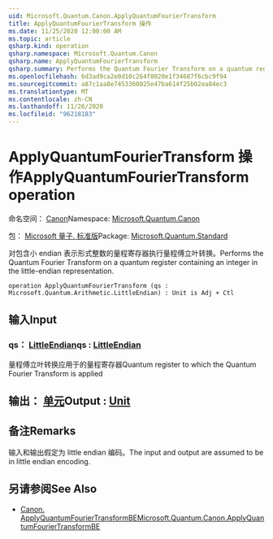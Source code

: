 ```yaml
---
uid: Microsoft.Quantum.Canon.ApplyQuantumFourierTransform
title: ApplyQuantumFourierTransform 操作
ms.date: 11/25/2020 12:00:00 AM
ms.topic: article
qsharp.kind: operation
qsharp.namespace: Microsoft.Quantum.Canon
qsharp.name: ApplyQuantumFourierTransform
qsharp.summary: Performs the Quantum Fourier Transform on a quantum register containing an integer in the little-endian representation.
ms.openlocfilehash: 6d3ad9ca2e0d10c264f8020e1f34687f6cbc9f94
ms.sourcegitcommit: a87c1aa8e7453360025e47ba614f25b02ea84ec3
ms.translationtype: MT
ms.contentlocale: zh-CN
ms.lasthandoff: 11/26/2020
ms.locfileid: "96218183"
---
```

# <a name="applyquantumfouriertransform-operation"></a><span data-ttu-id="b5d02-102">ApplyQuantumFourierTransform 操作</span><span class="sxs-lookup"><span data-stu-id="b5d02-102">ApplyQuantumFourierTransform operation</span></span>

<span data-ttu-id="b5d02-103">命名空间： [Canon](xref:Microsoft.Quantum.Canon)</span><span class="sxs-lookup"><span data-stu-id="b5d02-103">Namespace: [Microsoft.Quantum.Canon](xref:Microsoft.Quantum.Canon)</span></span>

<span data-ttu-id="b5d02-104">包： [Microsoft 量子. 标准版](https://nuget.org/packages/Microsoft.Quantum.Standard)</span><span class="sxs-lookup"><span data-stu-id="b5d02-104">Package: [Microsoft.Quantum.Standard](https://nuget.org/packages/Microsoft.Quantum.Standard)</span></span>


<span data-ttu-id="b5d02-105">对包含小 endian 表示形式整数的量程寄存器执行量程傅立叶转换。</span><span class="sxs-lookup"><span data-stu-id="b5d02-105">Performs the Quantum Fourier Transform on a quantum register containing an integer in the little-endian representation.</span></span>

```qsharp
operation ApplyQuantumFourierTransform (qs : Microsoft.Quantum.Arithmetic.LittleEndian) : Unit is Adj + Ctl
```


## <a name="input"></a><span data-ttu-id="b5d02-106">输入</span><span class="sxs-lookup"><span data-stu-id="b5d02-106">Input</span></span>

### <a name="qs--littleendian"></a><span data-ttu-id="b5d02-107">qs： [LittleEndian](xref:Microsoft.Quantum.Arithmetic.LittleEndian)</span><span class="sxs-lookup"><span data-stu-id="b5d02-107">qs : [LittleEndian](xref:Microsoft.Quantum.Arithmetic.LittleEndian)</span></span>

<span data-ttu-id="b5d02-108">量程傅立叶转换应用于的量程寄存器</span><span class="sxs-lookup"><span data-stu-id="b5d02-108">Quantum register to which the Quantum Fourier Transform is applied</span></span>



## <a name="output--unit"></a><span data-ttu-id="b5d02-109">输出： [单元](xref:microsoft.quantum.lang-ref.unit)</span><span class="sxs-lookup"><span data-stu-id="b5d02-109">Output : [Unit](xref:microsoft.quantum.lang-ref.unit)</span></span>



## <a name="remarks"></a><span data-ttu-id="b5d02-110">备注</span><span class="sxs-lookup"><span data-stu-id="b5d02-110">Remarks</span></span>

<span data-ttu-id="b5d02-111">输入和输出假定为 little endian 编码。</span><span class="sxs-lookup"><span data-stu-id="b5d02-111">The input and output are assumed to be in little endian encoding.</span></span>

## <a name="see-also"></a><span data-ttu-id="b5d02-112">另请参阅</span><span class="sxs-lookup"><span data-stu-id="b5d02-112">See Also</span></span>

- [<span data-ttu-id="b5d02-113">Canon. ApplyQuantumFourierTransformBE</span><span class="sxs-lookup"><span data-stu-id="b5d02-113">Microsoft.Quantum.Canon.ApplyQuantumFourierTransformBE</span></span>](xref:Microsoft.Quantum.Canon.ApplyQuantumFourierTransformBE)